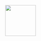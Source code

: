 <div id="header" align="center">
  <img src="https://31.media.tumblr.com/2ca8dc2081c2163a22bc5291ab0a9a73/tumblr_mrkmtwqcUq1sfc0sdo1_500.gif" width="100"/>
</div>

